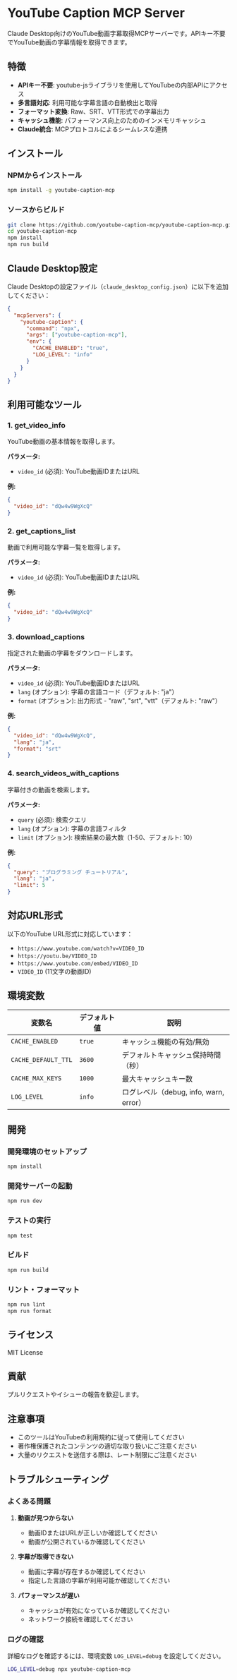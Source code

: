 # YouTube Caption MCP Server

Claude Desktop向けのYouTube動画字幕取得MCPサーバーです。APIキー不要でYouTube動画の字幕情報を取得できます。

## 特徴

- **APIキー不要**: youtube-jsライブラリを使用してYouTubeの内部APIにアクセス
- **多言語対応**: 利用可能な字幕言語の自動検出と取得
- **フォーマット変換**: Raw、SRT、VTT形式での字幕出力
- **キャッシュ機能**: パフォーマンス向上のためのインメモリキャッシュ
- **Claude統合**: MCPプロトコルによるシームレスな連携

## インストール

### NPMからインストール

```bash
npm install -g youtube-caption-mcp
```

### ソースからビルド

```bash
git clone https://github.com/youtube-caption-mcp/youtube-caption-mcp.git
cd youtube-caption-mcp
npm install
npm run build
```

## Claude Desktop設定

Claude Desktopの設定ファイル（`claude_desktop_config.json`）に以下を追加してください：

```json
{
  "mcpServers": {
    "youtube-caption": {
      "command": "npx",
      "args": ["youtube-caption-mcp"],
      "env": {
        "CACHE_ENABLED": "true",
        "LOG_LEVEL": "info"
      }
    }
  }
}
```

## 利用可能なツール

### 1. get_video_info

YouTube動画の基本情報を取得します。

**パラメータ:**
- `video_id` (必須): YouTube動画IDまたはURL

**例:**
```json
{
  "video_id": "dQw4w9WgXcQ"
}
```

### 2. get_captions_list

動画で利用可能な字幕一覧を取得します。

**パラメータ:**
- `video_id` (必須): YouTube動画IDまたはURL

**例:**
```json
{
  "video_id": "dQw4w9WgXcQ"
}
```

### 3. download_captions

指定された動画の字幕をダウンロードします。

**パラメータ:**
- `video_id` (必須): YouTube動画IDまたはURL
- `lang` (オプション): 字幕の言語コード（デフォルト: "ja"）
- `format` (オプション): 出力形式 - "raw", "srt", "vtt"（デフォルト: "raw"）

**例:**
```json
{
  "video_id": "dQw4w9WgXcQ",
  "lang": "ja",
  "format": "srt"
}
```

### 4. search_videos_with_captions

字幕付きの動画を検索します。

**パラメータ:**
- `query` (必須): 検索クエリ
- `lang` (オプション): 字幕の言語フィルタ
- `limit` (オプション): 検索結果の最大数（1-50、デフォルト: 10）

**例:**
```json
{
  "query": "プログラミング チュートリアル",
  "lang": "ja",
  "limit": 5
}
```

## 対応URL形式

以下のYouTube URL形式に対応しています：

- `https://www.youtube.com/watch?v=VIDEO_ID`
- `https://youtu.be/VIDEO_ID`
- `https://www.youtube.com/embed/VIDEO_ID`
- `VIDEO_ID` (11文字の動画ID)

## 環境変数

| 変数名 | デフォルト値 | 説明 |
|--------|-------------|------|
| `CACHE_ENABLED` | `true` | キャッシュ機能の有効/無効 |
| `CACHE_DEFAULT_TTL` | `3600` | デフォルトキャッシュ保持時間（秒） |
| `CACHE_MAX_KEYS` | `1000` | 最大キャッシュキー数 |
| `LOG_LEVEL` | `info` | ログレベル（debug, info, warn, error） |

## 開発

### 開発環境のセットアップ

```bash
npm install
```

### 開発サーバーの起動

```bash
npm run dev
```

### テストの実行

```bash
npm test
```

### ビルド

```bash
npm run build
```

### リント・フォーマット

```bash
npm run lint
npm run format
```

## ライセンス

MIT License

## 貢献

プルリクエストやイシューの報告を歓迎します。

## 注意事項

- このツールはYouTubeの利用規約に従って使用してください
- 著作権保護されたコンテンツの適切な取り扱いにご注意ください
- 大量のリクエストを送信する際は、レート制限にご注意ください

## トラブルシューティング

### よくある問題

1. **動画が見つからない**
   - 動画IDまたはURLが正しいか確認してください
   - 動画が公開されているか確認してください

2. **字幕が取得できない**
   - 動画に字幕が存在するか確認してください
   - 指定した言語の字幕が利用可能か確認してください

3. **パフォーマンスが遅い**
   - キャッシュが有効になっているか確認してください
   - ネットワーク接続を確認してください

### ログの確認

詳細なログを確認するには、環境変数 `LOG_LEVEL=debug` を設定してください。

```bash
LOG_LEVEL=debug npx youtube-caption-mcp
